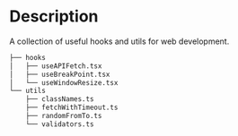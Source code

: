 # Description

A collection of useful hooks and utils for web development.

```sh
├── hooks
│   ├── useAPIFetch.tsx
│   ├── useBreakPoint.tsx
│   └── useWindowResize.tsx
└── utils
    ├── classNames.ts
    ├── fetchWithTimeout.ts
    ├── randomFromTo.ts
    └── validators.ts
```
